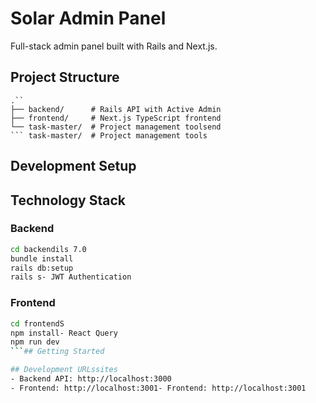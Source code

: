 # Solar Admin Panel

Full-stack admin panel built with Rails and Next.js.

## Project Structure

```
.``
├── backend/      # Rails API with Active Admin
├── frontend/     # Next.js TypeScript frontend
└── task-master/  # Project management toolsend
``` task-master/  # Project management tools
```
## Development Setup
## Technology Stack
### Backend
```bash
cd backendils 7.0
bundle install
rails db:setup
rails s- JWT Authentication
```

### Frontend
```bash
cd frontendS
npm install- React Query
npm run dev
```## Getting Started

## Development URLssites
- Backend API: http://localhost:3000
- Frontend: http://localhost:3001- Frontend: http://localhost:3001